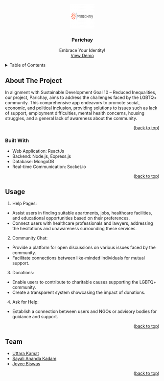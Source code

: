 <a name="readme-top"></a>

<br />
<div align="center">

  <a href="https://github.com/Joyee2004/Parichay">
    <img src="logo.png" alt="Logo" width="80" height="80">
  </a>
  <h3 align="center">Parichay</h3>

  <p align="center">
    Embrace Your Identity!
    <br />
    <a href="https://github.com/Joyee2004/Parichay">View Demo</a>
  </p>
</div>



<!-- TABLE OF CONTENTS -->
<details>
  <summary>Table of Contents</summary>
  <ol>
    <li>
      <a href="#about-the-project">About The Project</a>
      <ul>
        <li><a href="#built-with">Built With</a></li>
      </ul>
    </li>
    <li><a href="#usage">Usage</a></li>
    <li><a href="#team">Team</a></li>
  </ol>
</details>



<!-- ABOUT THE PROJECT -->
## About The Project


In alignment with Sustainable Development Goal 10 – Reduced Inequalities, our project, Parichay, aims to address the challenges faced by the LGBTQ+ community. This comprehensive app endeavors to promote social, economic, and political inclusion, providing solutions to issues such as lack of support, employment difficulties, mental health concerns, housing struggles, and a general lack of awareness about the community.

<p align="right">(<a href="#readme-top">back to top</a>)</p>



### Built With

* Web Application: ReactJs
* Backend: Node.js, Express.js
* Database: MongoDB
* Real-time Communication: Socket.io


<p align="right">(<a href="#readme-top">back to top</a>)</p>


<!-- USAGE EXAMPLES -->
## Usage

1) Help Pages:
* Assist users in finding suitable apartments, jobs, healthcare facilities, and educational opportunities based on their preferences.
* Connect users with healthcare professionals and lawyers, addressing the hesitations and unawareness surrounding these services.

2) Community Chat:
* Provide a platform for open discussions on various issues faced by the community.
* Facilitate connections between like-minded individuals for mutual support.

3) Donations:
* Enable users to contribute to charitable causes supporting the LGBTQ+ community.
* Create a transparent system showcasing the impact of donations.

4) Ask for Help:
* Establish a connection between users and NGOs or advisory bodies for guidance and support.
<p align="right">(<a href="#readme-top">back to top</a>)</p>


## Team

* [Uttara Kamat](https://github.com/idlidosa1206)
* [Sayali Ananda Kadam](https://github.com/say2410)
* [Joyee Biswas](https://github.com/Joyee2004)

<p align="right">(<a href="#readme-top">back to top</a>)</p>
